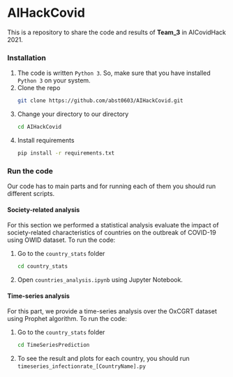# AIHackCovid
This is a repository to share the code and results of **Team_3** in AICovidHack 2021.
<!--
*** Thanks for checking out the Best-README-Template. If you have a suggestion
*** that would make this better, please fork the repo and create a pull request
*** or simply open an issue with the tag "enhancement".
*** Thanks again! Now go create something AMAZING! :D
-->



<!-- PROJECT SHIELDS -->
<!--
*** I'm using markdown "reference style" links for readability.
*** Reference links are enclosed in brackets [ ] instead of parentheses ( ).
*** See the bottom of this document for the declaration of the reference variables
*** for contributors-url, forks-url, etc. This is an optional, concise syntax you may use.
*** https://www.markdownguide.org/basic-syntax/#reference-style-links
-->

### Installation

1. The code is written `Python 3`. So, make sure that you have installed `Python 3` on your system. 
2. Clone the repo
   ```sh
   git clone https://github.com/abst0603/AIHackCovid.git
   ```
3. Change your directory to our directory
   ```sh
   cd AIHackCovid
   ```
4. Install requirements
   ```sh
   pip install -r requirements.txt
   ```


### Run the code
Our code has to main parts and for running each of them you should run different scripts.

#### Society-related analysis
For this section we performed a statistical analysis evaluate the impact of society-related characteristics of countries
on the outbreak of COVID-19 using OWID dataset. To run the code:

1. Go to the `country_stats` folder
   ```sh
   cd country_stats
   ```
2. Open `countries_analysis.ipynb` using Jupyter Notebook.


#### Time-series analysis
For this part, we provide a time-series analysis over the OxCGRT dataset using Prophet algorithm. To run the code:   

1. Go to the `country_stats` folder
   ```sh
   cd TimeSeriesPrediction
   ```
2. To see the result and plots for each country, you should run `timeseries_infectionrate_[CountryName].py`